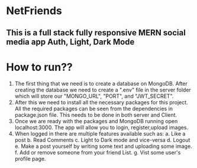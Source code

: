 # NetFriends
## This is a full stack fully responsive MERN social media app Auth, Light, Dark Mode

# How to run??
1. The first thing that we need is to create a database on MongoDB. After creating the database we need to create a ".env" file in the server folder which will store our "MONGO_URL", "PORT", and "JWT_SECRET".
2. After this we need to install all the necessary packages for this project. All the required packages can be seen from the dependencies in package.json file. This needs to be done in both server and Client.
3. Once we are ready with the packages and MongoDB running open localhost:3000. The app will allow you to login, register,upload images.
4. When logged in there are multiple features available such as:
 a. Like a post
 b. Read Comments
 c. Light to Dark mode and vice-versa
 d. Logout
 e. Make a post yourself by writing some text and uploading some image.
 f. Add or remove someone from your friend List.
 g. Vist some user's profile page.
